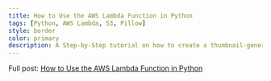 ```yaml
---
title: How to Use the AWS Lambda Function in Python
tags: [Python, AWS Lambda, S3, Pillow]
style: border
color: primary
description: A Step-by-Step tutorial on how to create a thumbnail-generation for images uploaded to S3.
---
```


Full post: [How to Use the AWS Lambda Function in Python](https://www.kosli.com/blog/how-to-use-the-aws-lambda-function-in-python/)